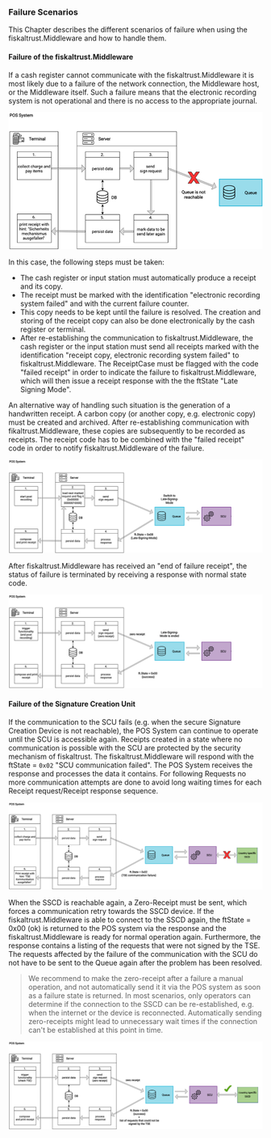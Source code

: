 ### Failure Scenarios
This Chapter describes the different scenarios of failure when using the fiskaltrust.Middleware and how to handle them.

#### Failure of the fiskaltrust.Middleware
If a cash register cannot communicate with the fiskaltrust.Middleware it is most likely due to a failure of the network connection, the Middleware host, or the Middleware itself. Such a failure means that the electronic recording system is not operational and there is no access to the appropriate journal.

![no-middleware-connection](./images/07-no-middleware-connection.png)

In this case, the following steps must be taken:

  - The cash register or input station must automatically produce a receipt and its copy.
  - The receipt must be marked with the identification "electronic recording system failed" and with the current failure counter.
  - This copy needs to be kept until the failure is resolved. The creation and storing of the receipt copy can also be done electronically by the cash register or terminal.
  - After re-establishing the communication to fiskaltrust.Middleware, the cash register or the input station must send all receipts marked with the identification "receipt copy, electronic recording system failed" to fiskaltrust.Middleware. The ReceiptCase must be flagged with the code "failed receipt" in order to indicate the failure to fiskaltrust.Middleware, which will then issue a receipt response with the the ftState "Late Signing Mode".

An alternative way of handling such situation is the generation of a handwritten receipt. A carbon copy (or another copy, e.g. electronic copy) must be created and archived. After re-establishing communication with fikaltrust.Middleware, these copies are subsequently to be recorded as receipts. The receipt code has to be combined with the "failed receipt" code in order to notify fiskaltrust.Middleware of the failure.

![late-signing-mode](./images/08-late-signing-mode.png)

After fiskaltrust.Middleware has received an "end of failure receipt", the status of failure is terminated by receiving a response with normal state code.

![end-late-signing-mode](./images/09-end-late-signing-mode.png)

#### Failure of the Signature Creation Unit
If the communication to the SCU fails (e.g. when the secure Signature Creation Device is not reachable), the POS System can continue to operate until the SCU is accessible again. Receipts created in a state where no communication is possible with the SCU are protected by the security mechanism of fiskaltrust. The fiskaltrust.Middleware will respond with the ftState = `0x02` "SCU communication failed". The POS System receives the response and processes the data it contains. For following Requests no more communication attempts are done to avoid long waiting times for each Receipt request/Receipt response sequence.


![no-scu-connection](./images/10-no-scu-connection.png)
  
When the SSCD is reachable again, a Zero-Receipt must be sent, which forces a communication retry towards the SSCD device. If the fiskaltrust.Middleware is able to connect to the SSCD again, the ftState = 0x00 (ok) is returned to the POS system via the response and the fiskaltrust.Middleware is ready for normal operation again. Furthermore, the response contains a listing of the requests that were not signed by the TSE. The requests affected by the failure of the communication with the SCU do not have to be sent to the Queue again after the problem has been resolved.
<br>
>We recommend to make the zero-receipt after a failure a manual operation, and not automatically send it it via the POS system as soon as a failure state is returned. In most scenarios, only operators can determine if the connection to the SSCD can be re-established, e.g. when the internet or the device is reconnected. Automatically sending zero-receipts might lead to unnecessary wait times if the connection can't be established at this point in time.

![reestablished-scu-connection](./images/11-reestablished-connection.png)